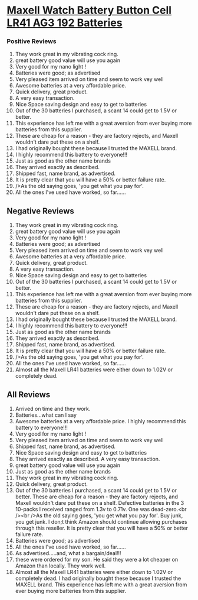 # [Maxell Watch Battery Button Cell LR41 AG3 192 Batteries](https://products.checkmycream.com/products/Maxell-Watch-Battery-Button-Cell-LR41-AG3-192-Batteries.html)

### Positive Reviews

<ol>
      <li>They work great in my vibrating cock ring.</li>
      <li>great battery good value will use you again</li>
      <li>Very good for my nano light !</li>
      <li>Batteries were good; as advertised</li>
      <li>Very pleased item arrived on time and seem to work vey well</li>
      <li>Awesome batteries at a very affordable price.</li>
      <li>Quick delivery, great product.</li>
      <li>A very easy transaction.</li>
      <li>Nice Space saving design and easy to get to batteries</li>
      <li>Out of the 30 batteries I purchased, a scant 14 could get to 1.5V or better.  </li>
      <li>This experience has left me with a great aversion from ever buying more batteries from this supplier.</li>
      <li>These are cheap for a reason - they are factory rejects, and Maxell wouldn&#x27;t dare put these on a shelf.  </li>
      <li>I had originally bought these because I trusted the MAXELL brand.  </li>
      <li>I highly recommend this battery to everyone!!!</li>
      <li>Just as good as the other name brands</li>
      <li>They arrived exactly as described.  </li>
      <li>Shipped fast, name brand, as advertised.</li>
      <li>It is pretty clear that you will have a 50% or better failure rate.</li>
      <li>/&gt;As the old saying goes, &#x27;you get what you pay for&#x27;.  </li>
      <li>All the ones I&#x27;ve used have worked, so far......</li>
</ol>


<h2>Negative Reviews</h2>
<ol>
<li> They work great in my vibrating cock ring.</li>
<li> great battery good value will use you again</li>
<li> Very good for my nano light !</li>
<li> Batteries were good; as advertised</li>
<li> Very pleased item arrived on time and seem to work vey well</li>
<li> Awesome batteries at a very affordable price.</li>
<li> Quick delivery, great product.</li>
<li> A very easy transaction.</li>
<li> Nice Space saving design and easy to get to batteries</li>
<li> Out of the 30 batteries I purchased, a scant 14 could get to 1.5V or better.  </li>
<li> This experience has left me with a great aversion from ever buying more batteries from this supplier.</li>
<li> These are cheap for a reason - they are factory rejects, and Maxell wouldn&#x27;t dare put these on a shelf.  </li>
<li> I had originally bought these because I trusted the MAXELL brand.  </li>
<li> I highly recommend this battery to everyone!!!</li>
<li> Just as good as the other name brands</li>
<li> They arrived exactly as described.  </li>
<li> Shipped fast, name brand, as advertised.</li>
<li> It is pretty clear that you will have a 50% or better failure rate.</li>
<li> /&gt;As the old saying goes, &#x27;you get what you pay for&#x27;.  </li>
<li> All the ones I&#x27;ve used have worked, so far......</li>
<li> Almost all the Maxell LR41 batteries were either down to 1.02V or completely dead.  </li>
</ol>

<h2>All Reviews</h2>

<ol>
    <li> Arrived on time and they work.</li>
    <li> Batteries...what can I say</li>
    <li> Awesome batteries at a very affordable price. I highly recommend this battery to everyone!!!</li>
    <li> Very good for my nano light !</li>
    <li> Very pleased item arrived on time and seem to work vey well</li>
    <li> Shipped fast, name brand, as advertised.</li>
    <li> Nice Space saving design and easy to get to batteries</li>
    <li> They arrived exactly as described.  A very easy transaction.</li>
    <li> great battery good value will use you again</li>
    <li> Just as good as the other name brands</li>
    <li> They work great in my vibrating cock ring.</li>
    <li> Quick delivery, great product.</li>
    <li> Out of the 30 batteries I purchased, a scant 14 could get to 1.5V or better.  These are cheap for a reason - they are factory rejects, and Maxell wouldn&#x27;t dare put these on a shelf.  Defective batteries in the 3 10-packs I received ranged from 1.3v to 0.71v.  One was dead-zero.&lt;br /&gt;&lt;br /&gt;As the old saying goes, &#x27;you get what you pay for&#x27;.  Buy junk, you get junk.  I don;t think Amazon should continue allowing purchases through this reseller.  It is pretty clear that you will have a 50% or better failure rate.</li>
    <li> Batteries were good; as advertised</li>
    <li> All the ones I&#x27;ve used have worked, so far......</li>
    <li> As advertised.....and, what a bargain/deal!!!</li>
    <li> these were ordered for my son. He said they were a lot cheaper on Amazon than locally. They work well.</li>
    <li> Almost all the Maxell LR41 batteries were either down to 1.02V or completely dead.  I had originally bought these because I trusted the MAXELL brand.  This experience has left me with a great aversion from ever buying more batteries from this supplier.</li>
</ol>




